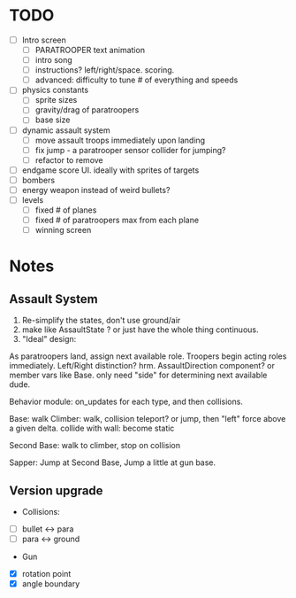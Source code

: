 # TODO

- [ ] Intro screen
  - [ ] PARATROOPER text animation
  - [ ] intro song
  - [ ] instructions? left/right/space. scoring.
  - [ ] advanced: difficulty to tune # of everything and speeds
- [ ] physics constants
  - [ ] sprite sizes
  - [ ] gravity/drag of paratroopers
  - [ ] base size
- [ ] dynamic assault system
  - [ ] move assault troops immediately upon landing
  - [ ] fix jump - a paratrooper sensor collider for jumping?
  - [ ] refactor to remove 
- [ ] endgame score UI. ideally with sprites of targets
- [ ] bombers
- [ ] energy weapon instead of weird bullets?
- [ ] levels
  - [ ] fixed # of planes
  - [ ] fixed # of paratroopers max from each plane
  - [ ] winning screen

# Notes
## Assault System

1. Re-simplify the states, don't use ground/air
2. make like AssaultState ? or just have the whole thing continuous.
3. "Ideal" design:

As paratroopers land, assign next available role.
Troopers begin acting roles immediately. 
Left/Right distinction? hrm. 
AssaultDirection component? or member vars like Base.
only need "side" for determining next available dude.

Behavior module: on_updates for each type, and then collisions.

Base: walk
Climber: walk, collision teleport? or jump, then "left" force above a given delta.
collide with wall: become static

Second Base: walk to climber, stop on collision

Sapper: Jump at Second Base, Jump a little at gun base.

## Version upgrade

* Collisions:
 - [ ] bullet <-> para
 - [ ] para <-> ground
* Gun
 - [X] rotation point
 - [X] angle boundary